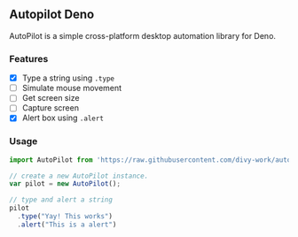 ## Autopilot Deno

AutoPilot is a simple cross-platform desktop automation library for Deno.

### Features

- [x] Type a string using `.type`
- [ ] Simulate mouse movement
- [ ] Get screen size
- [ ] Capture screen
- [x] Alert box using `.alert`

### Usage

```typescript
import AutoPilot from 'https://raw.githubusercontent.com/divy-work/autopilot-deno/master/mod.ts';

// create a new AutoPilot instance.
var pilot = new AutoPilot();

// type and alert a string
pilot
  .type("Yay! This works")
  .alert("This is a alert")
```
